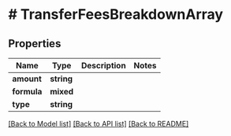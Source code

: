 # # TransferFeesBreakdownArray

## Properties

Name | Type | Description | Notes
------------ | ------------- | ------------- | -------------
**amount** | **string** |  |
**formula** | **mixed** |  |
**type** | **string** |  |

[[Back to Model list]](../../README.md#models) [[Back to API list]](../../README.md#endpoints) [[Back to README]](../../README.md)

